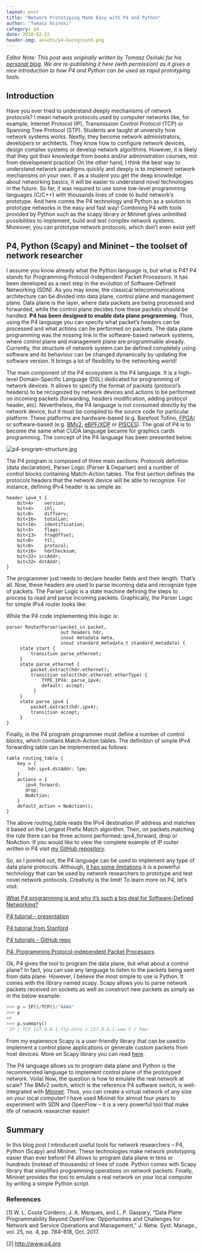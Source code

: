 ```yaml
---
layout: post
title: "Network Prototyping Made Easy with P4 and Python"
author: "Tomasz Osiński"
category: p4
date: 2020-02-22
header-img: assets/p4-background.png
---
```


*Editor Note: This post was originally written by Tomasz Osiński for
 his [personal blog](https://osinstom.github.io/en/network-prototyping-p4/). 
 We are re-publishing it here (with permission) as it gives a nice
 introduction to how P4 and Python can be used as rapid prototyping
 tools.*

## Introduction ##

Have you ever tried to understand deeply mechanisms of network
protocols? I mean network protocols used by computer networks like,
for example, Internet Protocol (IP), Transmission Control Protocol
(TCP) or Spanning Tree Protocol (STP). Students are taught at
unversity how network systems works. Nextly, they become network
administrators, developers or architects. They know how to configure
network devices, design complex systems or develop network algorithms.
However, it is likely that they got their knowledge from books and/or
administration courses, not from development practice! On the other
hand, I think the best way to understand network paradigms quickly and
deeply is to implement network mechanisms on your own. If as a student
you get the deep knowledge about networking basics, it will be easier
to understand novel technologies in the future. So far, it was
required to use some low-level programming languages (C/C++) with
thousands lines of code to build network’s prototype. And here comes
the P4 technology and Python as a solution to prototype networks in
the easy and fast way! Combining P4 with tools provided by Python such
as the scapy library or Mininet gives unlimitied possibilities to
implement, build and test complex network systems. Moreover, you can
prototype network protocols, which don’t even exist yet!

## P4, Python (Scapy) and Mininet – the toolset of network researcher ##

I assume you know already what the Python language is, but what is P4?
P4 stands for Programming Protocol-Independent Packet Processors. It
has been developed as a next step in the evolution of Software-Defined
Networking (SDN). As you may know, the classical telecommunications
architecture can be divided into data plane, control plane and
management plane. Data plane is the layer, where data packets are
being processed and forwarded, while the control plane decides how
these packets should be handled. **P4 has been designed to enable data
plane programming.** Thus, using the P4 language you can specify what
packet’s headers can be processed and what actions can be performed on
packets. The data plane programming was the missing link in the
software-based network systems, where control plane and management
plane are programmable already. Currently, the structure of network
system can be defined completely using software and its behaviour can
be changed dynamically by updating the software version. It brings a
lot of flexibility to the networking world!

The main component of the P4 ecosystem is the P4 language. It is a
high-level Domain-Specific Language (DSL) dedicated for programming of
network devices. It allows to specify the format of packets
(protocol’s headers) to be recognized by network devices and actions
to be performed on incoming packets (forwarding, headers modification,
adding protocol header, etc). Nevertheless, the P4 language is not
consumed directly by the network device, but it must be compiled to
the source code for particular platform. These platforms are
hardware-based (e.g. Barefoot Tofino,
[FPGA](https://p4.org/p4/p4-netfpga-a-low-cost-solution-for-testing-p4-programs-in-hardware.html))
or software-based (e.g.
[BMv2](https://github.com/p4lang/behavioral-model),
[eBPF/XDP](https://github.com/vmware/p4c-xdp) or
[PISCES](http://pisces.cs.princeton.edu/)). The goal of P4 is to
become the same what CUDA language became for graphics cards
programming. The concept of the P4 language has been presented below.

![p4-program-structure.jpg]({{site.baseurl}}/assets/blog-p4-program-structure.jpg)

The P4 program is composed of three main sections: Protocols defintion
(data declaration), Parser Logic (Parser & Deparser) and a number of
control blocks containing Match-Action tables. The first section
defines the protocols headers that the network device will be able to
recognize. For instance, defining IPv4 header is as simple as:

```
header ipv4_t {
    bit<4>    version;
    bit<4>    ihl;
    bit<8>    diffserv;
    bit<16>   totalLen;
    bit<16>   identification;
    bit<3>    flags;
    bit<13>   fragOffset;
    bit<8>    ttl;
    bit<8>    protocol;
    bit<16>   hdrChecksum;
    bit<32> srcAddr;
    bit<32> dstAddr;
}
```

The programmer just needs to declare header fields and their length.
That’s all. Now, these headers are used to parse incoming data and
recognize type of packets. The Parser Logic is a state machine
defining the steps to process to read and parse incoming packets.
Graphically, the Parser Logic for simple IPv4 router looks like:

While the P4 code implementing this logic is:

```
parser RouterParser(packet_in packet,
                    out headers hdr,
                    inout metadata meta,
                    inout standard_metadata_t standard_metadata) {
     state start {
         transition parse_ethernet;
     }
     state parse_ethernet {
         packet.extract(hdr.ethernet);
         transition select(hdr.ethernet.etherType) {
             TYPE_IPV4: parse_ipv4;
             default: accept;
          }
     }
     state parse_ipv4 {
         packet.extract(hdr.ipv4);
         transition accept;
     }
}
```

Finally, in the P4 program programmer must define a number of control
blocks, which contians Match-Action tables. The definition of simple
IPv4 forwarding table can be implemented as follows:

```
table routing_table {
    key = {
        hdr.ipv4.dstAddr: lpm;
    }
    actions = {
       ipv4_forward;
       drop;
       NoAction;
    }
    default_action = NoAction();
}
```

The above routing_table reads the IPv4 destination IP address and
matches it based on the Longest Prefix Match algorithm. Then, on
packets matching the rule there can be three actions performed:
ipv4_forward, drop or NoAction. If you would like to view the complete
example of IP router written in P4 visit [my GitHub
repository](https://github.com/osinstom/p4-demos/blob/master/ip-routing/p4include/router.p4).

So, as I pointed out, the P4 language can be used to implement any
type of data plane protocols. Although, [it has some
limitations](https://blogs.vmware.com/research/2017/04/07/programming-networks-p4/)
it is a powerful technology that can be used by network researchers to
prototype and test novel network protocols. Creativity is the limit!
To learn more on P4, let’s visit:

[What P4 programming is and why it’s such a big deal for
Software-Defined
Networking?](https://www.networkworld.com/article/3163496/cloud-computing/what-p4-programming-is-and-why-it-s-such-a-big-deal-for-software-defined-networking.html)

[P4 tutorial – presentation](https://p4.org/assets/P4_tutorial_01_basics.gslide.pdf)

[P4 tutorial from Stanford](https://cs344-stanford.github.io/deliverables/p4-mininet/)

[P4 tutorials – GitHub repo](https://github.com/p4lang/tutorials)

[P4: Programming Protocol-independent Packet Processors](https://www.sigcomm.org/sites/default/files/ccr/papers/2014/July/0000000-0000004.pdf)

Ok, P4 gives the tool to program the data plane, but what about a
control plane? In fact, you can use any language to listen to the
packets being sent from data plane. However, I believe the most simple
to use is Python. It comes with the library named scapy. Scapy allows
you to parse network packets received on sockets as well as construct
new packets as simply as in the below example:

```python
>>> p = IP()/TCP()/"AAAA"
>>> p
>>
>>> p.summary()
'IP / TCP 127.0.0.1:ftp-data > 127.0.0.1:www S / Raw'
```

From my expierence Scapy is a user-friendly library that can be used
to implement a control plane applications or generate custom packets
from host devices. More on Scapy library you can read
[here](https://scapy.readthedocs.io/en/latest/introduction.html).

The P4 language allows us to program data plane and Python is the
recommended language to implement control plane of the prototyped
network. Voila! Now, the question is how to emulate the real network
at scale? The BMv2 switch, which is the reference P4 software switch,
is well-integrated with [Mininet](http://mininet.org/). Thus, you can
create a virtual network of any size on your local computer! I have
used Mininet for almost four years to experiment with SDN and OpenFlow
– it is a very powerful tool that make life of network researcher
easier!

## Summary

In this blog post I introduced useful tools for network researchers –
P4, Python (Scapy) and Mininet. These technologies make network
prototyping easier than ever before! P4 allows to program data plane
in tens or hundreds (instead of thousands) of lines of code. Python
comes with Scapy library that simplifies programming operations on
network packets. Finally, Mininet provides the tool to emulate a real
network on your local computer by writing a simple Python script.

### References

[1] W. L. Costa Cordeıro, J. A. Marques, and L. P. Gaspary, “Data Plane Programmability Beyond OpenFlow: Opportunities and Challenges for Network and Service Operations and Management,” J. Netw. Syst. Manage., vol. 25, no. 4, pp. 784–818, Oct. 2017.

[2] http://www.p4.org
